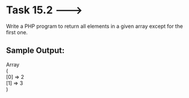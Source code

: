 # Task 15.2 --->

 Write a PHP program to return all elements in a given array except for the first
one.
## Sample Output:
Array </br>
(</br>
[0] => 2</br>
[1] => 3</br>
)